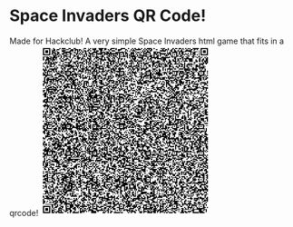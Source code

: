 # Space Invaders QR Code!
Made for Hackclub!
A very simple Space Invaders html game that fits in a qrcode!
![alt text](https://github.com/devxiexie/SpaceInvadersQRCode/blob/main/QRcode.png?raw=true)
